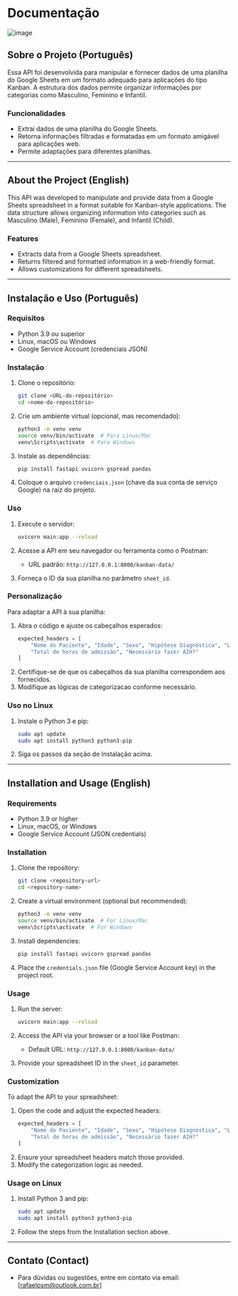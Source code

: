 # Documentação

![image](https://github.com/user-attachments/assets/a6cdde80-fcf7-4f8d-a3a3-8a48987faa7e)


## Sobre o Projeto (Português)
Essa API foi desenvolvida para manipular e fornecer dados de uma planilha do Google Sheets em um formato adequado para aplicações do tipo Kanban. A estrutura dos dados permite organizar informações por categorias como Masculino, Feminino e Infantil.

### Funcionalidades
- Extrai dados de uma planilha do Google Sheets.
- Retorna informações filtradas e formatadas em um formato amigável para aplicações web.
- Permite adaptações para diferentes planilhas.

---

## About the Project (English)
This API was developed to manipulate and provide data from a Google Sheets spreadsheet in a format suitable for Kanban-style applications. The data structure allows organizing information into categories such as Masculino (Male), Feminino (Female), and Infantil (Child).

### Features
- Extracts data from a Google Sheets spreadsheet.
- Returns filtered and formatted information in a web-friendly format.
- Allows customizations for different spreadsheets.

---

## Instalação e Uso (Português)

### Requisitos
- Python 3.9 ou superior
- Linux, macOS ou Windows
- Google Service Account (credenciais JSON)

### Instalação
1. Clone o repositório:
   ```bash
   git clone <URL-do-repositório>
   cd <nome-do-repositório>
   ```

2. Crie um ambiente virtual (opcional, mas recomendado):
   ```bash
   python3 -m venv venv
   source venv/bin/activate  # Para Linux/Mac
   venv\Scripts\activate  # Para Windows
   ```

3. Instale as dependências:
   ```bash
   pip install fastapi uvicorn gspread pandas
   ```

4. Coloque o arquivo `credenciais.json` (chave da sua conta de serviço Google) na raiz do projeto.

### Uso
1. Execute o servidor:
   ```bash
   uvicorn main:app --reload
   ```

2. Acesse a API em seu navegador ou ferramenta como o Postman:
   - URL padrão: `http://127.0.0.1:8000/kanban-data/`

3. Forneça o ID da sua planilha no parâmetro `sheet_id`.

### Personalização
Para adaptar a API à sua planilha:
1. Abra o código e ajuste os cabeçalhos esperados:
   ```python
   expected_headers = [
       "Nome do Paciente", "Idade", "Sexo", "Hipótese Diagnóstica", "Leito", "Pendências",
       "Total de horas de admissão", "Necessário fazer AIH?"
   ]
   ```
2. Certifique-se de que os cabeçalhos da sua planilha correspondem aos fornecidos.
3. Modifique as lógicas de categorizacao conforme necessário.

### Uso no Linux
1. Instale o Python 3 e pip:
   ```bash
   sudo apt update
   sudo apt install python3 python3-pip
   ```
2. Siga os passos da seção de Instalação acima.

---

## Installation and Usage (English)

### Requirements
- Python 3.9 or higher
- Linux, macOS, or Windows
- Google Service Account (JSON credentials)

### Installation
1. Clone the repository:
   ```bash
   git clone <repository-url>
   cd <repository-name>
   ```

2. Create a virtual environment (optional but recommended):
   ```bash
   python3 -m venv venv
   source venv/bin/activate  # For Linux/Mac
   venv\Scripts\activate  # For Windows
   ```

3. Install dependencies:
   ```bash
   pip install fastapi uvicorn gspread pandas
   ```

4. Place the `credentials.json` file (Google Service Account key) in the project root.

### Usage
1. Run the server:
   ```bash
   uvicorn main:app --reload
   ```

2. Access the API via your browser or a tool like Postman:
   - Default URL: `http://127.0.0.1:8000/kanban-data/`

3. Provide your spreadsheet ID in the `sheet_id` parameter.

### Customization
To adapt the API to your spreadsheet:
1. Open the code and adjust the expected headers:
   ```python
   expected_headers = [
       "Nome do Paciente", "Idade", "Sexo", "Hipótese Diagnóstica", "Leito", "Pendências",
       "Total de horas de admissão", "Necessário fazer AIH?"
   ]
   ```
2. Ensure your spreadsheet headers match those provided.
3. Modify the categorization logic as needed.

### Usage on Linux
1. Install Python 3 and pip:
   ```bash
   sudo apt update
   sudo apt install python3 python3-pip
   ```
2. Follow the steps from the Installation section above.

---

## Contato (Contact)
- Para dúvidas ou sugestões, entre em contato via email: [rafaelpsm@outlook.com.br]

